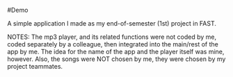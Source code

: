 #Demo

A simple application I made as my end-of-semester (1st) project in FAST.

NOTES:
The mp3 player, and its related functions were not coded by me, coded separately by a colleague, then integrated into the main/rest of the app by me. The idea for the name of the app and the player itself was mine, however.
Also, the songs were NOT chosen by me, they were chosen by my project teammates.